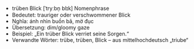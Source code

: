 - trüben Blick	[ˈtryːbn̩ blɪk]	Nomenphrase
- Bedeutet: trauriger oder verschwommener Blick
- Nghĩa: ánh nhìn buồn bã, mờ đục
- Übersetzung: dim/gloomy gaze
- Beispiel: „Ein trüber Blick verriet seine Sorgen.“
- Verwandte Wörter: trübe, trüben, Blick	– aus mittelhochdeutsch „triube“